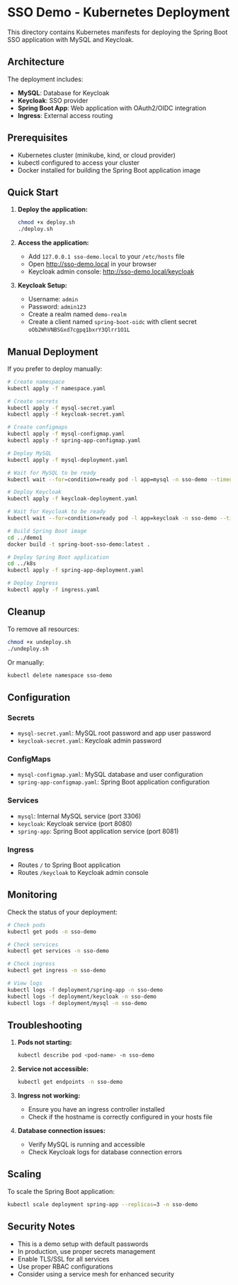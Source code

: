# SSO Demo - Kubernetes Deployment

This directory contains Kubernetes manifests for deploying the Spring Boot SSO application with MySQL and Keycloak.

## Architecture

The deployment includes:
- **MySQL**: Database for Keycloak
- **Keycloak**: SSO provider
- **Spring Boot App**: Web application with OAuth2/OIDC integration
- **Ingress**: External access routing

## Prerequisites

- Kubernetes cluster (minikube, kind, or cloud provider)
- kubectl configured to access your cluster
- Docker installed for building the Spring Boot application image

## Quick Start

1. **Deploy the application:**
   ```bash
   chmod +x deploy.sh
   ./deploy.sh
   ```

2. **Access the application:**
   - Add `127.0.0.1 sso-demo.local` to your `/etc/hosts` file
   - Open http://sso-demo.local in your browser
   - Keycloak admin console: http://sso-demo.local/keycloak

3. **Keycloak Setup:**
   - Username: `admin`
   - Password: `admin123`
   - Create a realm named `demo-realm`
   - Create a client named `spring-boot-oidc` with client secret `oOb2WhVNBSGxd7cgpq1bxrY3Qlrr1O1L`

## Manual Deployment

If you prefer to deploy manually:

```bash
# Create namespace
kubectl apply -f namespace.yaml

# Create secrets
kubectl apply -f mysql-secret.yaml
kubectl apply -f keycloak-secret.yaml

# Create configmaps
kubectl apply -f mysql-configmap.yaml
kubectl apply -f spring-app-configmap.yaml

# Deploy MySQL
kubectl apply -f mysql-deployment.yaml

# Wait for MySQL to be ready
kubectl wait --for=condition=ready pod -l app=mysql -n sso-demo --timeout=300s

# Deploy Keycloak
kubectl apply -f keycloak-deployment.yaml

# Wait for Keycloak to be ready
kubectl wait --for=condition=ready pod -l app=keycloak -n sso-demo --timeout=300s

# Build Spring Boot image
cd ../demo1
docker build -t spring-boot-sso-demo:latest .

# Deploy Spring Boot application
cd ../k8s
kubectl apply -f spring-app-deployment.yaml

# Deploy Ingress
kubectl apply -f ingress.yaml
```

## Cleanup

To remove all resources:

```bash
chmod +x undeploy.sh
./undeploy.sh
```

Or manually:
```bash
kubectl delete namespace sso-demo
```

## Configuration

### Secrets

- `mysql-secret.yaml`: MySQL root password and app user password
- `keycloak-secret.yaml`: Keycloak admin password

### ConfigMaps

- `mysql-configmap.yaml`: MySQL database and user configuration
- `spring-app-configmap.yaml`: Spring Boot application configuration

### Services

- `mysql`: Internal MySQL service (port 3306)
- `keycloak`: Keycloak service (port 8080)
- `spring-app`: Spring Boot application service (port 8081)

### Ingress

- Routes `/` to Spring Boot application
- Routes `/keycloak` to Keycloak admin console

## Monitoring

Check the status of your deployment:

```bash
# Check pods
kubectl get pods -n sso-demo

# Check services
kubectl get services -n sso-demo

# Check ingress
kubectl get ingress -n sso-demo

# View logs
kubectl logs -f deployment/spring-app -n sso-demo
kubectl logs -f deployment/keycloak -n sso-demo
kubectl logs -f deployment/mysql -n sso-demo
```

## Troubleshooting

1. **Pods not starting:**
   ```bash
   kubectl describe pod <pod-name> -n sso-demo
   ```

2. **Service not accessible:**
   ```bash
   kubectl get endpoints -n sso-demo
   ```

3. **Ingress not working:**
   - Ensure you have an ingress controller installed
   - Check if the hostname is correctly configured in your hosts file

4. **Database connection issues:**
   - Verify MySQL is running and accessible
   - Check Keycloak logs for database connection errors

## Scaling

To scale the Spring Boot application:

```bash
kubectl scale deployment spring-app --replicas=3 -n sso-demo
```

## Security Notes

- This is a demo setup with default passwords
- In production, use proper secrets management
- Enable TLS/SSL for all services
- Use proper RBAC configurations
- Consider using a service mesh for enhanced security



